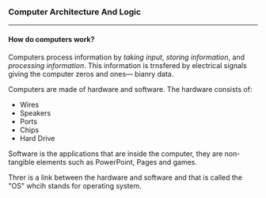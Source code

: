 ### Computer Architecture And Logic

<hr>

#### How do computers work?

Computers process information by *taking input*, *storing information*, and *processing information*. This information is trnsfered by electrical signals giving the computer zeros and ones–– bianry data. 

Computers are made of hardware and software. The hardware consists of:
- Wires
- Speakers
- Ports
- Chips
- Hard Drive 


Software is the applications that are inside the computer, they are non-tangible elements such as PowerPoint, Pages and games.

Threr is a link between the hardware and software and that is called the "OS" whcih stands for operating system.

